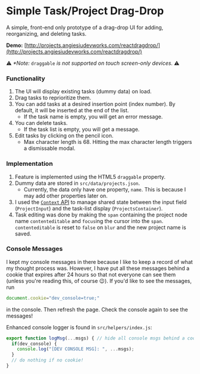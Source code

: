 # Simple Task/Project Drag-Drop

A simple, front-end only prototype of a drag-drop UI for adding, reorganizing, and deleting tasks.

**Demo:** [http://projects.angiesiudevworks.com/reactdragdrop/](http://projects.angiesiudevworks.com/reactdragdrop/)

:warning: _*Note:_ `draggable` _is not supported on touch screen-only devices._ :warning:

### Functionality
1. The UI will display existing tasks (dummy data) on load.
2. Drag tasks to reprioritize them.
3. You can add tasks at a desired insertion point (index number). By default, it will be inserted at the end of the list.
    - If the task name is empty, you will get an error message.
4. You can delete tasks.
    - If the task list is empty, you will get a message.
5. Edit tasks by clicking on the pencil icon.
    - Max character length is 68. Hitting the max character length triggers a dismissable modal.

### Implementation
1. Feature is implemented using the HTML5 `draggable` property.
2. Dummy data are stored in `src/data/projects.json`.
    - Currently, the data only have one property, `name`. This is because I may add other properties later on.
3. I used the [`Context` API](https://reactjs.org/docs/context.html) to manage shared state between the input field (`ProjectInput`) and the task-list display (`ProjectsContainer`). 
4. Task editing was done by making the `span` containing the project node name `contenteditable` and `focus`ing the cursor into the `span`. `contenteditable` is reset to `false` on `blur` and the new project name is saved.

### Console Messages
I kept my console messages in there because I like to keep a record of what my thought process was. However, I have put all these messages behind a cookie that expires after 24 hours so that not everyone can see them (unless you're reading this, of course :wink:). If you'd like to see the messages, run
```javascript
document.cookie="dev_console=true;"
```
in the console. Then refresh the page. Check the console again to see the messages! 

Enhanced console logger is found in `src/helpers/index.js`:
```javascript
export function logMsg(...msgs) { // hide all console msgs behind a cookie
  if(dev_console) {
    console.log("[DEV CONSOLE MSG]: ", ...msgs);
  }
  // do nothing if no cookie!
}
```